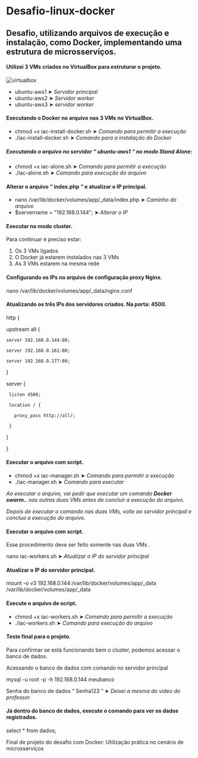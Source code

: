 # Desafio-linux-docker
## Desafio, utilizando arquivos de execução e instalação, como Docker, implementando uma estrutura de microsserviços.

#### Utilizei 3 VMs criados no VirtualBox para estruturar o projeto.

![virtualbox](https://user-images.githubusercontent.com/48320787/222936090-9d72ae1f-a772-47f7-9842-7fce6111a80c.png)

- ubuntu-aws1  ➤ *Servidor principal*
- ubuntu-aws2 ➤ *Servidor worker*
- ubuntu-aws3 ➤ *servidor worker*

#### Executando o Docker no arquivo nas 3 VMs no VirtualBox.

- chmod +x iac-install-docker.sh ➤ *Comando para permitir a execução*
- ./iac-install-docker.sh ➤ *Comando para a instalação do Docker*

##### Executando o arquivo no servidor “ ubuntu-aws1 “ no modo Stand Alone:

- chmod +x iac-alone.sh ➤ *Comando para permitir a execução*
- ./iac-alone.sh ➤ *Comando para execução do arquivo*

#### Alterar o arquivo “ index.php “ e atualizar o IP principal.

- nano /var/lib/docker/volumes/app/_data/index.php ➤ *Caminho do arquivo*
- $servername = "192.168.0.144"; ➤ *Alterar o IP*

#### Executar no modo cluster.

Para continuar é preciso estar:

1. Os 3 VMs ligados
2. O Docker já estarem instalados nas 3 VMs
3. As 3 VMs estarem na mesma rede

#### Configurando os IPs no arquivo de configuração proxy Nginx.

nano /var/lib/docker/volumes/app/_data/nginx.conf

#### Atualizando os três IPs dos servidores criados. Na porta: 4500.

http {

  

  upstream all {

    server 192.168.0.144:80;
    
    server 192.168.0.161:80;
    
    server 192.168.0.177:80;

  }

  server {

     listen 4500;
    
     location / {
    
       proxy_pass http://all/;
    
     }

  }

}

#### Executar o arquivo com script.

- chmod +x iac-manager.sh ➤ *Comando para permitir a execução*
- ./iac-manager.sh ➤ *Comando para executar*

*Ao executar o arquivo, vai pedir que executar um comando **Docker swarm..** nas outras duas VMs antes de concluir a execução do arquivo.*

*Depois de executar o comando nas duas VMs, volte ao servidor principal e conclua a execução do arquivo.*

#### Executar o arquivo com script.

Esse procedimento deve ser feito somente nas duas VMs .

nano iac-workers.sh ➤ *Atualizar o IP do servidor principal*

#### Atualizar o IP do servidor principal.

mount -o v3 192.168.0.144:/var/lib/docker/volumes/app/_data /var/lib/docker/volumes/app/_data

#### Execute o arquivo de script.

- chmod +x iac-workers.sh ➤ *Comando para permitir a execução*
- ./iac-workers.sh ➤ *Comando para execução do arquivo*

#### Teste final para o projeto.

Para confirmar se está funcionando bem o cluster, podemos acessar o banco de dados.

Acessando o banco de dados com comando no servidor principal

mysql -u root -p -h 192.168.0.144 meubanco

Senha do banco de dados “ Senha123 “ ➤ *Deixei a mesma do vídeo do professor.*

#### Já dentro do banco de dados, execute o comando para ver os dados registrados.

select * from dados;

Final de projeto do desafio com Docker: Utilização prática no cenário de microsserviços
